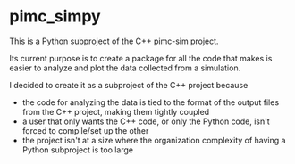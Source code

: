 # pimc_simpy

This is a Python subproject of the C++ pimc-sim project.

Its current purpose is to create a package for all the code that makes is easier to analyze and plot the data collected from a simulation.

I decided to create it as a subproject of the C++ project because
- the code for analyzing the data is tied to the format of the output files from the C++ project, making them tightly coupled
- a user that only wants the C++ code, or only the Python code, isn't forced to compile/set up the other
- the project isn't at a size where the organization complexity of having a Python subproject is too large
